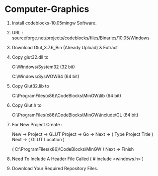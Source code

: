 # Computer-Graphics

1. Install codeblocks-10.05mingw Software. 

2. URL : sourceforge.net/projects/codeblocks/files/Binaries/10.05/Windows

3. Download Glut_3.7.6_Bin (Already Upload) & Extract

4. Copy glut32.dll to 

    C:\Windows\System32 (32 bit)
  
    C:\Windows\SysWOW64 (64 bit)  
    
5. Copy Glut32.lib to 

    C:\ProgramFiles(x86)\CodeBlocks\MinGW\lib (64 bit)
    
 6. Copy Glut.h to 
 
    C:\ProgramFiles(x86)\CodeBlocks\MinGW\include\GL (64 bit)

7. For New Project Create :

    New -> Project -> GLUT Project -> Go -> Next -> ( Type Project Title ) Next -> ( GLUT Location ) 
    
    ( C:\ProgramFiles(x86)\CodeBlocks\MinGW ) Next -> Finish
    
8. Need To Include A Header File Called ( # include <windows.h> )

9. Download Your Required Repository Files.
